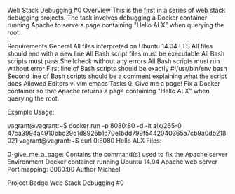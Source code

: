 Web Stack Debugging #0
Overview
This is the first in a series of web stack debugging projects. The task involves debugging a Docker container running Apache to serve a page containing "Hello ALX" when querying the root.

Requirements
General
All files interpreted on Ubuntu 14.04 LTS
All files should end with a new line
All Bash script files must be executable
All Bash scripts must pass Shellcheck without any errors
All Bash scripts must run without error
First line of Bash scripts should be exactly #!/usr/bin/env bash
Second line of Bash scripts should be a comment explaining what the script does
Allowed Editors
vi
vim
emacs
Tasks
0. Give me a page!
Fix a Docker container so that Apache returns a page containing "Hello ALX" when querying the root.

Example Usage:

vagrant@vagrant:~$ docker run -p 8080:80 -d -it alx/265-0
47ca3994a4910bbc29d1d8925b1c70e1bdd799f5442040365a7cb9a0db218021
vagrant@vagrant:~$ curl 0:8080
Hello ALX
Files:

0-give_me_a_page: Contains the command(s) used to fix the Apache server
Environment
Docker container running Ubuntu 14.04
Apache web server
Port mapping: 8080:80
Author
Michael

Project Badge
Web Stack Debugging #0

